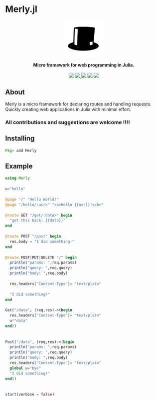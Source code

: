 # Merly.jl
<p align="center"><img src="merly.png" width="25%" ></p>
<p align="center">
<strong>Micro framework for web programming in Julia.</strong>
<br><br>
<a href="https://travis-ci.org/codeneomatrix/Merly.jl"><img src="https://travis-ci.org/codeneomatrix/Merly.jl.svg?branch=master"></a>
<a href="https://codecov.io/gh/codeneomatrix/Merly.jl">
  <img src="https://codecov.io/gh/codeneomatrix/Merly.jl/branch/master/graph/badge.svg" />
</a>
<a href="https://neomatrixcode.gitbook.io/merly/"><img src="https://img.shields.io/badge/docs-stable-blue.svg"></a>
<a href="https://www.repostatus.org/#active"><img src="https://www.repostatus.org/badges/latest/active.svg"></a>
<a href="https://raw.githubusercontent.com/codeneomatrix/Merly.jl/master/LICENSE.md"><img src="https://img.shields.io/badge/License-MIT-blue.svg"></a>
</p>

## About
Merly is a micro framework for declaring routes and handling requests.
Quickly creating web applications in Julia with minimal effort.

### All contributions and suggestions are welcome !!!!

Installing
----------
```julia
Pkg> add Merly
```

## Example

```julia
using Merly

u="hello"

@page "/" "Hello World!"
@page "/hello/:usr>" "<b>Hello {{usr}}!</b>"

@route GET "/get/:data>" begin
  "get this back: {{data}}"
end

@route POST "/post" begin
  res.body = "I did something!"
end

@route POST|PUT|DELETE "/" begin
  println("params: ",req.params)
  println("query: ",req.query)
  println("body: ",req.body)

  res.headers["Content-Type"]= "text/plain"

  "I did something!"
end

Get("/data", (req,res)->(begin
  res.headers["Content-Type"]= "text/plain"
  u*"data"
end))


Post("/data", (req,res)->(begin
  println("params: ",req.params)
  println("query: ",req.query)
  println("body: ",req.body)
  res.headers["Content-Type"]= "text/plain"
  global u="bye"
  "I did something!"
end))


start(verbose = false)

```
